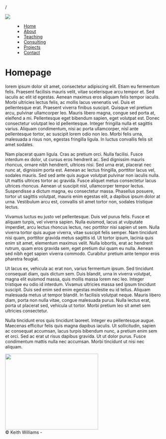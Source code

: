 /<!doctype html>
<html class="no-js" lang="">

<head>
  <meta charset="utf-8">
  <title>Ethan Daniel T.Sinson</title>
  <meta name="description" content="">
  <meta name="viewport" content="width=device-width, initial-scale=1">

  <link rel="manifest" href="site.webmanifest">
  <link rel="apple-touch-icon" href="icon.png">
  <!-- Place favicon.ico in the root directory -->

  <link rel="stylesheet" href="css/normalize.css">
  <link rel="stylesheet" href="css/main.css">

  <meta name="theme-color" content="#fafafa">
</head>

<body>
<!--[if IE]>
<p class="browserupgrade">You are using an <strong>outdated</strong> browser. Please <a href="https://browsehappy.com/">upgrade
  your browser</a> to improve your experience and security.</p>
<![endif]-->

<!-- Add your site or application content here -->
<div id="wrapper">
  <div id="top">
    <div id="logo" class="floatLeft">
      <img class="logo_image grSmall" src="img/awesome.png"/>
    </div>
    <div id="main_menu" class="floatLeft grBig">
      <menu>
        <li><a href="index.html">Home</a></li>
        <li><a href="#">About</a></li>
        <li><a href="#">Teaching</a></li>
        <li><a href="#">Consulting</a></li>
        <li><a href="#">Projects</a></li>
        <li><a href="#">Contact</a></li>
      </menu>
    </div>
  </div>
  <div id="masthead">

  </div>
  <div id="content"class="floatLeft grBig">
    <div id="article_heading">
      <h1>Homepage</h1>
    </div>
    <div id="article_text">
      <p>
        lorem ipsum dolor sit amet, consectetur adipiscing elit. Etiam eu fermentum felis. Praesent facilisis mauris velit,
        vitae scelerisque arcu tempor et. Sed iaculis ac elit id egestas. Aenean maximus eros aliquam felis tempor iaculis.
        Morbi ultricies lectus felis, ac mollis lacus venenatis vel. Duis et pellentesque erat. Praesent viverra finibus
        suscipit. Quisque vel pretium arcu, pulvinar ullamcorper leo. Mauris libero magna, congue sed porta at, eleifend a
        mi. Pellentesque eget bibendum sapien, eget volutpat est. Donec consectetur volutpat leo id pellentesque. Integer
        fringilla nulla et sagittis varius. Aliquam condimentum, nisi ac porta ullamcorper, nisl ante pellentesque tortor,
        ac suscipit lorem odio non leo. Morbi felis urna, malesuada a risus non, egestas fringilla ligula. In luctus
        convallis felis sit amet sodales.
      </p>
      <p>
        Nam placerat quam ligula. Cras ac pretium orci. Nulla facilisi. Fusce interdum ex dolor, ut cursus eros hendrerit
        ac. Sed dignissim mauris rhoncus, ornare nibh hendrerit, ultrices nisi. Sed urna erat, placerat nec nunc at,
        dignissim porta est. Aenean ac lectus fringilla, porttitor lacus vel, sodales mauris. Sed sed ante quis augue
        volutpat pulvinar non iaculis nulla. Ut mattis ultrices tortor ac gravida. Fusce aliquet metus consectetur lacus
        ultrices rhoncus. Aenean ut suscipit nisl, ullamcorper tempor lectus. Suspendisse a dictum magna, eu consectetur
        massa. Phasellus posuere, tortor ut sagittis volutpat, mauris enim egestas elit, a dapibus ipsum dolor at urna.
        Vestibulum arcu est, convallis sit amet tortor non, sodales tristique lectus.
      </p>
      <p>
        Vivamus luctus eu justo vel pellentesque. Duis vel purus felis. Fusce et aliquam turpis, vel viverra sapien. Nulla
        euismod, lacus at vulputate imperdiet, arcu lectus rhoncus lectus, nec porttitor nisi sapien ut sem. Nulla viverra
        tortor quis augue viverra, vitae suscipit felis semper. Nam tincidunt nisi quam, porttitor gravida metus sagittis
        id. Ut tortor ipsum, lacinia quis enim sit amet, elementum maximus velit. Nulla lobortis, erat ac hendrerit rutrum,
        quam eros gravida sem, eget pretium dui quam eu nulla. Aenean sed nibh eget sapien viverra commodo. Curabitur
        pretium ante tempor eros pharetra feugiat.
      </p>
      <p>
        Ut lacus ex, vehicula ac erat non, varius fermentum ipsum. Sed tincidunt consequat diam, quis dictum sem. Duis
        blandit, urna in viverra volutpat, magna elit euismod massa, quis mollis massa lorem nec leo. Integer tristique eu
        odio id interdum. Vivamus ultricies massa sed ipsum tincidunt suscipit. Duis sed enim sed enim egestas molestie eu
        id tellus. Aliquam malesuada metus ut tempor blandit. In facilisis volutpat neque. Mauris libero diam, porta non
        nulla vitae, congue malesuada purus. Nulla lectus erat, porta ut placerat sed, vehicula ut tortor. Morbi pretium leo
        sit amet sem ultricies consectetur.
      </p>
      <p>
        Nulla tincidunt eros quis tincidunt laoreet. Integer eu pellentesque augue. Maecenas efficitur felis quis magna
        dapibus iaculis. Ut sollicitudin, sapien ac consequat accumsan, lacus turpis bibendum nunc, a pretium enim sem et
        orci. Sed ac erat ut risus dapibus gravida. Ut ut dolor purus. Fusce condimentum mattis nulla nec accumsan. Morbi
        tincidunt ut nisi nec aliquam.
      </p>
    </div>
  </div>
  <div id="sidebar" class="floatLeft grSmall">
    <div id="sidebar_image">
      <img src="img/keithwilliams.jpeg" height="244" width="300"/>
    </div>
  </div>
  <div id="footer" class="clear centerText">
    © Keith Williams -
    <script type="text/javascript">
        var d = new Date()
        document.write(d.getFullYear())
    </script>
  </div>
</div>

<script src="js/vendor/modernizr-3.7.1.min.js"></script>
<script src="https://code.jquery.com/jquery-3.4.1.min.js"
        integrity="sha256-CSXorXvZcTkaix6Yvo6HppcZGetbYMGWSFlBw8HfCJo=" crossorigin="anonymous"></script>
<script>window.jQuery || document.write('<script src="js/vendor/jquery-3.4.1.min.js"><\/script>')</script>
<script src="js/plugins.js"></script>
<script src="js/main.js"></script>

<!-- Google Analytics: change UA-XXXXX-Y to be your site's ID. -->
<script>
    window.ga = function () {
        ga.q.push(arguments)
    };
    ga.q = [];
    ga.l = +new Date;
    ga('create', 'UA-XXXXX-Y', 'auto');
    ga('set', 'transport', 'beacon');
    ga('send', 'pageview')
</script>
<script src="https://www.google-analytics.com/analytics.js" async></script>
</body>

</html>
